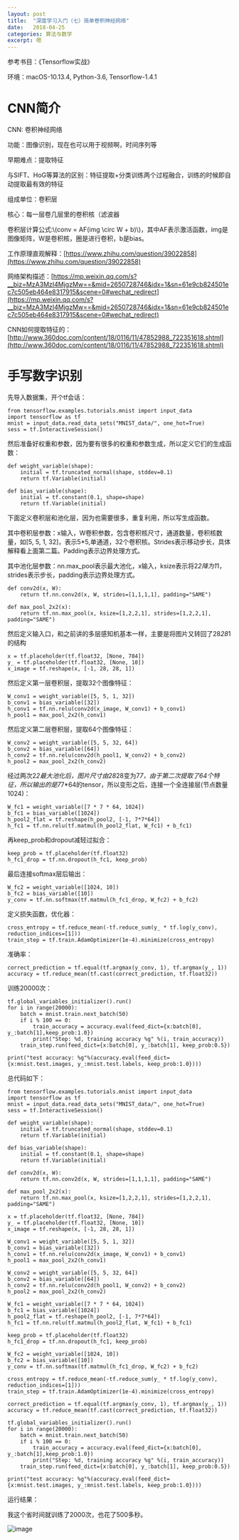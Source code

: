 ```yaml
---
layout: post
title:  "深度学习入门（七）简单卷积神经网络"
date:   2018-04-25
categories: 算法与数学
excerpt: 嗯
---
```

<script src="https://cdnjs.cloudflare.com/ajax/libs/mathjax/2.7.1/MathJax.js?config=default" id=""></script>

参考书目：《Tensorflow实战》

环境：macOS-10.13.4, Python-3.6, Tensorflow-1.4.1

# CNN简介

CNN: 卷积神经网络

功能：图像识别，现在也可以用于视频啊，时间序列等

早期难点：提取特征

与SIFT、HoG等算法的区别：特征提取+分类训练两个过程融合，训练的时候即自动提取最有效的特征

组成单位：卷积层

核心：每一层卷几层里的卷积核（滤波器

卷积层计算公式:\\(conv = AF(img \circ W + b)\\)，其中AF表示激活函数，img是图像矩阵，W是卷积核，圈是进行卷积，b是bias。

工作原理直观解释：[https://www.zhihu.com/question/39022858](https://www.zhihu.com/question/39022858)

网络架构描述：[https://mp.weixin.qq.com/s?__biz=MzA3MzI4MjgzMw==&mid=2650728746&idx=1&sn=61e9cb824501ec7c505eb464e8317915&scene=0#wechat_redirect](https://mp.weixin.qq.com/s?__biz=MzA3MzI4MjgzMw==&mid=2650728746&idx=1&sn=61e9cb824501ec7c505eb464e8317915&scene=0#wechat_redirect)

CNN如何提取特征的：[http://www.360doc.com/content/18/0116/11/47852988_722351618.shtml](http://www.360doc.com/content/18/0116/11/47852988_722351618.shtml)

# 手写数字识别

先导入数据集，开个tf会话：

```
from tensorflow.examples.tutorials.mnist import input_data
import tensorflow as tf
mnist = input_data.read_data_sets("MNIST_data/", one_hot=True)
sess = tf.InteractiveSession()
```

然后准备好权重和参数，因为要有很多的权重和参数生成，所以定义它们的生成函数：

```
def weight_variable(shape):
    initial = tf.truncated_normal(shape, stddev=0.1)
    return tf.Variable(initial)

def bias_variable(shape):
    initial = tf.constant(0.1, shape=shape)
    return tf.Variable(initial)
```

下面定义卷积层和池化层，因为也需要很多，重复利用，所以写生成函数。

其中卷积层参数：x输入，W卷积参数，包含卷积核尺寸，通道数量，卷积核数量，如[5, 5, 1, 32]，表示5*5,单通道，32个卷积核。Strides表示移动步长，具体解释看上面第二篇。Padding表示边界处理方式。

其中池化层参数：nn.max_pool表示最大池化，x输入，ksize表示将2*2降为1*1，strides表示步长，padding表示边界处理方式。

```
def conv2d(x, W):
    return tf.nn.conv2d(x, W, strides=[1,1,1,1], padding="SAME")

def max_pool_2x2(x):
    return tf.nn.max_pool(x, ksize=[1,2,2,1], strides=[1,2,2,1], padding="SAME")
```

然后定义输入口，和之前讲的多层感知机基本一样，主要是将图片又转回了28*28*1的结构

```
x = tf.placeholder(tf.float32, [None, 784])
y_ = tf.placeholder(tf.float32, [None, 10])
x_image = tf.reshape(x, [-1, 28, 28, 1])
```

然后定义第一层卷积层，提取32个图像特征：

```
W_conv1 = weight_variable([5, 5, 1, 32])
b_conv1 = bias_variable([32])
h_conv1 = tf.nn.relu(conv2d(x_image, W_conv1) + b_conv1)
h_pool1 = max_pool_2x2(h_conv1)
```

然后定义第二层卷积层，提取64个图像特征：

```
W_conv2 = weight_variable([5, 5, 32, 64])
b_conv2 = bias_variable([64])
h_conv2 = tf.nn.relu(conv2d(h_pool1, W_conv2) + b_conv2)
h_pool2 = max_pool_2x2(h_conv2)
```

经过两次2*2最大池化后，图片尺寸由28*28变为7*7，由于第二次提取了64个特征，所以输出的是7*7*64的tensor，所以变形之后，连接一个全连接层(节点数量1024)：

```
W_fc1 = weight_variable([7 * 7 * 64, 1024])
b_fc1 = bias_variable([1024])
h_pool2_flat = tf.reshape(h_pool2, [-1, 7*7*64])
h_fc1 = tf.nn.relu(tf.matmul(h_pool2_flat, W_fc1) + b_fc1)
```

再keep_prob和dropout减轻过拟合：

```
keep_prob = tf.placeholder(tf.float32)
h_fc1_drop = tf.nn.dropout(h_fc1, keep_prob)
```

最后连接softmax层后输出：

```
W_fc2 = weight_variable([1024, 10])
b_fc2 = bias_variable([10])
y_conv = tf.nn.softmax(tf.matmul(h_fc1_drop, W_fc2) + b_fc2)
```

定义损失函数，优化器：

```
cross_entropy = tf.reduce_mean(-tf.reduce_sum(y_ * tf.log(y_conv), reduction_indices=[1]))
train_step = tf.train.AdamOptimizer(1e-4).minimize(cross_entropy)
```

准确率：

```
correct_prediction = tf.equal(tf.argmax(y_conv, 1), tf.argmax(y_, 1))
accuracy = tf.reduce_mean(tf.cast(correct_prediction, tf.float32))
```

训练20000次：

```
tf.global_variables_initializer().run()
for i in range(20000):
    batch = mnist.train.next_batch(50)
    if i % 100 == 0:
        train_accuracy = accuracy.eval(feed_dict={x:batch[0], y_:batch[1],keep_prob:1.0})
        print("Step: %d, training accuracy %g" %(i, train_accuracy))
    train_step.run(feed_dict={x:batch[0], y_:batch[1], keep_prob:0.5})

print("test accuracy: %g"%(accuracy.eval(feed_dict={x:mnist.test.images, y_:mnist.test.labels, keep_prob:1.0})))
```

总代码如下：

```
from tensorflow.examples.tutorials.mnist import input_data
import tensorflow as tf
mnist = input_data.read_data_sets("MNIST_data/", one_hot=True)
sess = tf.InteractiveSession()

def weight_variable(shape):
    initial = tf.truncated_normal(shape, stddev=0.1)
    return tf.Variable(initial)

def bias_variable(shape):
    initial = tf.constant(0.1, shape=shape)
    return tf.Variable(initial)

def conv2d(x, W):
    return tf.nn.conv2d(x, W, strides=[1,1,1,1], padding="SAME")

def max_pool_2x2(x):
    return tf.nn.max_pool(x, ksize=[1,2,2,1], strides=[1,2,2,1], padding="SAME")

x = tf.placeholder(tf.float32, [None, 784])
y_ = tf.placeholder(tf.float32, [None, 10])
x_image = tf.reshape(x, [-1, 28, 28, 1])

W_conv1 = weight_variable([5, 5, 1, 32])
b_conv1 = bias_variable([32])
h_conv1 = tf.nn.relu(conv2d(x_image, W_conv1) + b_conv1)
h_pool1 = max_pool_2x2(h_conv1)

W_conv2 = weight_variable([5, 5, 32, 64])
b_conv2 = bias_variable([64])
h_conv2 = tf.nn.relu(conv2d(h_pool1, W_conv2) + b_conv2)
h_pool2 = max_pool_2x2(h_conv2)

W_fc1 = weight_variable([7 * 7 * 64, 1024])
b_fc1 = bias_variable([1024])
h_pool2_flat = tf.reshape(h_pool2, [-1, 7*7*64])
h_fc1 = tf.nn.relu(tf.matmul(h_pool2_flat, W_fc1) + b_fc1)

keep_prob = tf.placeholder(tf.float32)
h_fc1_drop = tf.nn.dropout(h_fc1, keep_prob)

W_fc2 = weight_variable([1024, 10])
b_fc2 = bias_variable([10])
y_conv = tf.nn.softmax(tf.matmul(h_fc1_drop, W_fc2) + b_fc2)

cross_entropy = tf.reduce_mean(-tf.reduce_sum(y_ * tf.log(y_conv), reduction_indices=[1]))
train_step = tf.train.AdamOptimizer(1e-4).minimize(cross_entropy)

correct_prediction = tf.equal(tf.argmax(y_conv, 1), tf.argmax(y_, 1))
accuracy = tf.reduce_mean(tf.cast(correct_prediction, tf.float32))

tf.global_variables_initializer().run()
for i in range(20000):
    batch = mnist.train.next_batch(50)
    if i % 100 == 0:
        train_accuracy = accuracy.eval(feed_dict={x:batch[0], y_:batch[1],keep_prob:1.0})
        print("Step: %d, training accuracy %g" %(i, train_accuracy))
    train_step.run(feed_dict={x:batch[0], y_:batch[1], keep_prob:0.5})

print("test accuracy: %g"%(accuracy.eval(feed_dict={x:mnist.test.images, y_:mnist.test.labels, keep_prob:1.0})))
```

运行结果：

我这个省时间就训练了2000次，也花了500多秒。

![image](/img/dl6.png)

